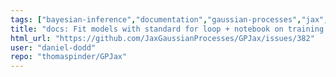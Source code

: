 ```yaml
---
tags: ["bayesian-inference","documentation","gaussian-processes","jax","machine-learning","probabilistic-programming"]
title: "docs: Fit models with standard for loop + notebook on training loops."
html_url: "https://github.com/JaxGaussianProcesses/GPJax/issues/382"
user: "daniel-dodd"
repo: "thomaspinder/GPJax"
---
```


